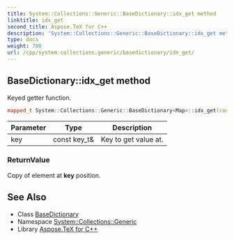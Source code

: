 ```yaml
---
title: System::Collections::Generic::BaseDictionary::idx_get method
linktitle: idx_get
second_title: Aspose.TeX for C++
description: 'System::Collections::Generic::BaseDictionary::idx_get method. Keyed getter function in C++.'
type: docs
weight: 700
url: /cpp/system.collections.generic/basedictionary/idx_get/
---
```

## BaseDictionary::idx_get method


Keyed getter function.

```cpp
mapped_t System::Collections::Generic::BaseDictionary<Map>::idx_get(const key_t &key) const override
```


| Parameter | Type | Description |
| --- | --- | --- |
| key | const key_t\& | Key to get value at. |

### ReturnValue

Copy of element at **key** position.

## See Also

* Class [BaseDictionary](../)
* Namespace [System::Collections::Generic](../../)
* Library [Aspose.TeX for C++](../../../)
